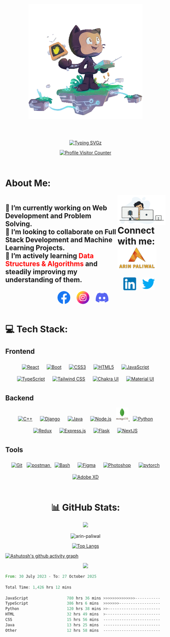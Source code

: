 <div align="center">
        <a href=""><img src="/assets/readme.gif" /></a>
</div>

<br><br>

 <div align="center">

[![Typing SVGz](https://readme-typing-svg.herokuapp.com?font=Lexend&size=32&duration=3500&pause=500&color=3A67CA&center=true&width=435&lines=Hi%2C+👋+I+am+Arin+Paliwal;An+Engineering+Student;A+Full+Stack+Web+Developer;UI/UX+Developer;DSA+Learner)]()

 </div>
 
 <div align="center">
  
 [![Profile Visitor Counter](https://visitcount.itsvg.in/api?id=arin-paliwal&label=Profile%20Views&color=6&icon=2)](https://visitcount.itsvg.in)
  
<br>
  
 </div>
 
 
# About Me:

<div align="center">
    <div style="float: left; text-align: left; width: 70%;">
        <h2>🔭 I’m currently working on Web Development and Problem Solving.<br>👯 I’m looking to collaborate on Full Stack Development and Machine Learning Projects.<br>🌱 I’m actively learning <span style="color:red">Data Structures & Algorithms</span> and steadily improving my understanding of them.</h2>
    </div>
    <div style="float: right; text-align: right; width: 30%;">
        <img align="right" alt="coding" width="400" src="https://raw.githubusercontent.com/rajpratyush/rajpratyush/master/me_1.gif">
    </div>
</div>
        
# Connect with me:&nbsp;&nbsp;&nbsp;&nbsp;<a href="https://portfolio-arin.netlify.app/" target="_blank" ><img src="arinLogo.png" height="70" /></a>

<div align="center";style="display: flex; align-items:center; justify-content: center; gap: 20px;">
    <a href="https://linkedin.com/in/arinpaliwal"target="_blank"><img src="/assets/linkedin.png" height="40" /></a>&nbsp;&nbsp;&nbsp;&nbsp;
    <a href="https://twitter.com/arin_paliwal"target="_blank"><img src="/assets/twitter.png" height="40" /></a>&nbsp;&nbsp;&nbsp;&nbsp;
    <a href="https://facebook.com/paliwal.arin"target="_blank"><img src="/assets/facebook.png" height="40" /></a>&nbsp;&nbsp;&nbsp;&nbsp;
    <a href="https://www.instagram.com/arin.paliwal/"target="_blank"><img src="/assets/instagram.png" height="40" /></a>&nbsp;&nbsp;&nbsp;&nbsp;
    <a href="https://discord.gg/rASr9bPbkb"target="_blank"><img src="/assets/discord.png" height="40" /></a>&nbsp;&nbsp;&nbsp;&nbsp;
</div>

<br>

# 💻 Tech Stack:

## Frontend

<div align="center">  
<a href="https://reactjs.org/" target="_blank"><img style="margin: 10px" src="https://profilinator.rishav.dev/skills-assets/react-original-wordmark.svg" alt="React" height="50" /></a>  
<a href="https://getbootstrap.com/docs/3.4/javascript/" target="_blank"><img style="margin: 10px" src="https://profilinator.rishav.dev/skills-assets/bootstrap-plain.svg" alt="Boot" height="50" /></a>  
<a href="https://www.w3schools.com/css/" target="_blank"><img style="margin: 10px" src="https://profilinator.rishav.dev/skills-assets/css3-original-wordmark.svg" alt="CSS3" height="50" /></a>  
<a href="https://en.wikipedia.org/wiki/HTML5" target="_blank"><img style="margin: 10px" src="https://profilinator.rishav.dev/skills-assets/html5-original-wordmark.svg" alt="HTML5" height="50" /></a>  
<a href="https://www.javascript.com/" target="_blank"><img style="margin: 10px" src="https://profilinator.rishav.dev/skills-assets/javascript-original.svg" alt="JavaScript" height="50" /></a>  
<a href="https://www.typescriptlang.org/" target="_blank"><img style="margin: 10px" src="https://profilinator.rishav.dev/skills-assets/typescript-original.svg" alt="TypeScript" height="50" /></a>  
<a href="https://www.tailwindcss.com/" target="_blank"><img style="margin: 10px" src="https://profilinator.rishav.dev/skills-assets/tailwindcss.svg" alt="Tailwind CSS" height="50" /></a>  
<a href="https://chakra-ui.com/" target="_blank"><img style="margin: 10px" src="https://profilinator.rishav.dev/skills-assets/chakraui.png" alt="Chakra UI" height="50" /></a>  
<a href="https://mui.com/" target="_blank"><img style="margin: 10px" src="https://profilinator.rishav.dev/skills-assets/mui.png" alt="Material UI" height="50" /></a>  
</div>

## Backend

<div align="center">  
<a href="https://www.cplusplus.com/" target="_blank"><img style="margin: 10px" src="https://profilinator.rishav.dev/skills-assets/cplusplus-original.svg" alt="C++" height="50" /></a>  
<a href="https://www.djangoproject.com/" target="_blank"><img style="margin: 10px" src="https://profilinator.rishav.dev/skills-assets/django-original.svg" alt="Django" height="50" /></a>  
<a href="https://www.java.com/" target="_blank"><img style="margin: 10px" src="https://profilinator.rishav.dev/skills-assets/java-original-wordmark.svg" alt="Java" height="50" /></a>  
<a href="https://nodejs.org/" target="_blank"><img style="margin: 10px" src="https://profilinator.rishav.dev/skills-assets/nodejs-original-wordmark.svg" alt="Node.js" height="50" /></a>  
<a href="https://www.mongodb.com/" target="_blank" rel="noreferrer"> <img src="https://raw.githubusercontent.com/devicons/devicon/master/icons/mongodb/mongodb-original-wordmark.svg" alt="mongodb" width="40" height="40"/> </a>
<a href="https://www.python.org/" target="_blank"><img style="margin: 10px" src="https://profilinator.rishav.dev/skills-assets/python-original.svg" alt="Python" height="50" /></a>  
<a href="https://redux.js.org/" target="_blank"><img style="margin: 10px" src="https://profilinator.rishav.dev/skills-assets/redux-original.svg" alt="Redux" height="50" /></a>  
<a href="https://expressjs.com/" target="_blank"><img style="margin: 10px" src="https://profilinator.rishav.dev/skills-assets/express-original-wordmark.svg" alt="Express.js" height="50" /></a>  
<a href="https://flask.palletsprojects.com/" target="_blank"><img style="margin: 10px" src="https://profilinator.rishav.dev/skills-assets/flask.png" alt="Flask" height="50" /></a>  
<a href="https://nextjs.org/" target="_blank"><img style="margin: 10px" src="https://profilinator.rishav.dev/skills-assets/nextjs.png" alt="NextJS" height="50" /></a>  
</div>

## Tools

<div align="center">  
<a href="https://github.com/" target="_blank"><img style="margin: 10px" src="https://profilinator.rishav.dev/skills-assets/git-scm-icon.svg" alt="Git" height="50" /></a>  
<a href="https://postman.com" target="_blank" rel="noreferrer"> <img src="https://www.vectorlogo.zone/logos/getpostman/getpostman-icon.svg" alt="postman"  height="50"/> </a>
<a href="https://www.gnu.org/software/bash/" target="_blank"><img style="margin: 10px" src="https://profilinator.rishav.dev/skills-assets/gnu_bash-icon.svg" alt="Bash" height="50" /></a>  
<a href="https://www.figma.com/" target="_blank"><img style="margin: 10px" src="https://profilinator.rishav.dev/skills-assets/figma-icon.svg" alt="Figma" height="50" /></a>  
<a href="https://www.adobe.com/in/products/photoshop.html" target="_blank"><img style="margin: 10px" src="https://profilinator.rishav.dev/skills-assets/photoshop-plain.svg" alt="Photoshop" height="50" /></a>  
<a href="https://pytorch.org/" target="_blank"><img style="margin: 10px" src="https://profilinator.rishav.dev/skills-assets/pytorch-icon.svg" alt="pytorch" height="50" /></a>  
<a href="https://www.adobe.com/in/products/xd.html" target="_blank"><img style="margin: 10px" src="https://profilinator.rishav.dev/skills-assets/adobexd.png" alt="Adobe XD" height="50" /></a>  
</div>

<div align="center">
 <br>

# 📊 GitHub Stats:

![](https://github-readme-stats.vercel.app/api?username=arin-paliwal&theme=material-palenight&hide_border=true&include_all_commits=true&count_private=true)<br/>

<p><img align="center" src="https://github-readme-streak-stats.herokuapp.com/?user=arin-paliwal&layout=compact&theme=material-palenight&hide_border=true&hide=Jupyter%20Notebook&langs_count=8" alt="arin-paliwal" /></p>

[![Top Langs](https://github-readme-stats.vercel.app/api/top-langs/?username=arin-paliwal&exclude_repo=arin-paliwal.Diabetes-Prediction-System&layout=compact&theme=material-palenight&hide_border=true&hide=Jupyter%20Notebook&langs_count=8&card_width=500&card_height=500)](https://github.com/arin-paliwal/arin-paliwal)

</div>

[![Ashutosh's github activity graph](https://github-readme-activity-graph.vercel.app/graph?username=arin-paliwal&bg_color=292d3e&color=ffffff&line=d89dfc&point=f0f0f0&area=true&hide_border=true)]()

<div align="center">

![](https://quotes-github-readme.vercel.app/api?type=horizontal&theme=merko)

</div>

<!--START_SECTION:waka-->

```rust
From: 30 July 2023 - To: 27 October 2025

Total Time: 1,426 hrs 12 mins

JavaScript                 780 hrs 36 mins >>>>>>>>>>>>>>-----------   54.24 %
TypeScript                 386 hrs 6 mins  >>>>>>>------------------   26.83 %
Python                     120 hrs 38 mins >>-----------------------   08.38 %
HTML                       32 hrs 49 mins  >------------------------   02.28 %
CSS                        15 hrs 56 mins  -------------------------   01.11 %
Java                       13 hrs 25 mins  -------------------------   00.93 %
Other                      12 hrs 58 mins  -------------------------   00.90 %
```

<!--END_SECTION:waka-->
